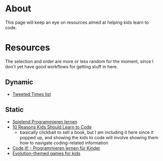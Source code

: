 # About

This page will keep an eye on resources aimed at helping kids learn to code. 

# Resources

The selection and order are more or less random for the moment, since I don't yet have good workflows for getting stuff in here.

## Dynamic

* [Tweeted Times list](http://tweetedtimes.com/v/13253)

## Static

* [Spielend Programmieren lernen](https://open.hpi.de/courses/pythonjunior2015)
* [10 Reasons Kids Should Learn to Code ](http://brianaspinall.com/10-reasons-kids-should-learn-to-code/)
  - basically clickbait to sell a book, but I am including it here since it popped up, and showing the kids to code will involve showing them how to navigate coding-related information 
* [Code it! - Programmieren lernen für Kinder](https://digitale-spielewelten.de/projekte/code-it-programmieren-lernen-fur-kinder/257)
* [Evolution-themed games for kids](https://jessamynperlmutter.wordpress.com/eseb-evolution-kits/)
